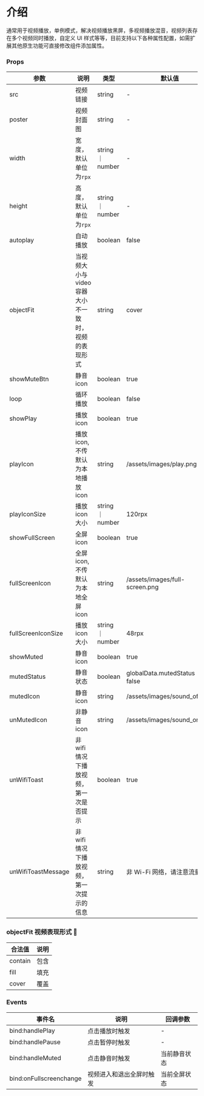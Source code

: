 # 介绍

通常用于视频播放，单例模式，解决视频播放黑屏，多视频播放混音，视频列表存在多个视频同时播放，自定义 UI 样式等等，目前支持以下各种属性配置，如需扩展其他原生功能可直接修改组件添加属性。

### Props

| 参数               | 说明                                                | 类型             | 默认值                          |
| ------------------ | --------------------------------------------------- | ---------------- | ------------------------------- |
| src                | 视频链接                                            | string           | -                               |
| poster             | 视频封面图                                          | string           | -                               |
| width              | 宽度，默认单位为`rpx`                               | string ｜ number | -                               |
| height             | 高度，默认单位为`rpx`                               | string ｜ number | -                               |
| autoplay           | 自动播放                                            | boolean          | false                           |
| objectFit          | 当视频大小与 video 容器大小不一致时，视频的表现形式 | string           | cover                           |
| showMuteBtn        | 静音 icon                                           | boolean          | true                            |
| loop               | 循环播放                                            | boolean          | false                           |
| showPlay           | 播放 icon                                           | boolean          | true                            |
| playIcon           | 播放 icon, 不传默认为本地播放 icon                  | string           | /assets/images/play.png         |
| playIconSize       | 播放 icon 大小                                      | string ｜ number | 120rpx                          |
| showFullScreen     | 全屏 icon                                           | boolean          | true                            |
| fullScreenIcon     | 全屏 icon, 不传默认为本地全屏 icon                  | string           | /assets/images/full-screen.png  |
| fullScreenIconSize | 播放 icon 大小                                      | string ｜ number | 48rpx                           |
| showMuted          | 静音 icon                                           | boolean          | true                            |
| mutedStatus        | 静音状态                                            | boolean          | globalData.mutedStatus ｜ false |
| mutedIcon          | 静音 icon                                           | string           | /assets/images/sound_off.png    |
| unMutedIcon        | 非静音 icon                                         | string           | /assets/images/sound_on.png     |
| unWifiToast        | 非 wifi 情况下播放视频，第一次是否提示              | boolean          | true                            |
| unWifiToastMessage | 非 wifi 情况下播放视频，第一次提示的信息            | string           | 非 Wi-Fi 网络，请注意流量消耗   |

### objectFit 视频表现形式 

| 合法值  | 说明 |
| ------- | ---- |
| contain | 包含 |
| fill    | 填充 |
| cover   | 覆盖 |

### Events

| 事件名                  | 说明                     | 回调参数     |
| ----------------------- | ------------------------ | ------------ |
| bind:handlePlay         | 点击播放时触发           | -            |
| bind:handlePause        | 点击暂停时触发           | -            |
| bind:handleMuted        | 点击静音时触发           | 当前静音状态 |
| bind:onFullscreenchange | 视频进入和退出全屏时触发 | 当前全屏状态 |
